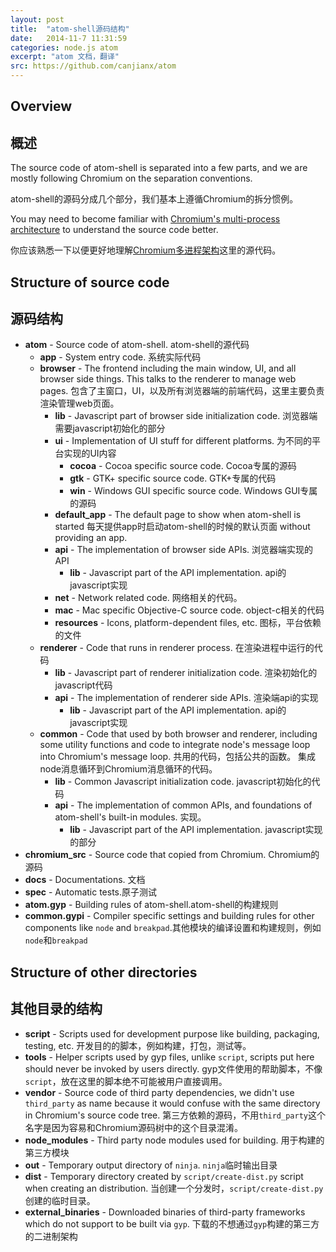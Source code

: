 ```yaml
---
layout: post
title:  "atom-shell源码结构"
date:   2014-11-7 11:31:59
categories: node.js atom
excerpt: "atom 文档，翻译"
src: https://github.com/canjianx/atom
---
```


## Overview

## 概述

The source code of atom-shell is separated into a few parts, and we are mostly
following Chromium on the separation conventions.

atom-shell的源码分成几个部分，我们基本上遵循Chromium的拆分惯例。

You may need to become familiar with [Chromium's multi-process
architecture](http://dev.chromium.org/developers/design-documents/multi-process-architecture)
to understand the source code better.

你应该熟悉一下以便更好地理解[Chromium多进程架构](http://dev.chromium.org/developers/design-documents/multi-process-architecture)这里的源代码。

## Structure of source code

## 源码结构

* **atom** - Source code of atom-shell. atom-shell的源代码
  * **app** - System entry code. 系统实际代码
  * **browser** - The frontend including the main window, UI, and all browser
    side things. This talks to the renderer to manage web pages. 包含了主窗口，UI，以及所有浏览器端的前端代码，这里主要负责渲染管理web页面。
    * **lib** - Javascript part of browser side initialization code. 浏览器端需要javascript初始化的部分
    * **ui** - Implementation of UI stuff for different platforms. 为不同的平台实现的UI内容
      * **cocoa** - Cocoa specific source code. Cocoa专属的源码
      * **gtk** - GTK+ specific source code. GTK+专属的代码
      * **win** - Windows GUI specific source code. Windows GUI专属的源码
    * **default_app** - The default page to show when atom-shell is started 每天提供app时启动atom-shell的时候的默认页面
      without providing an app.
    * **api** - The implementation of browser side APIs. 浏览器端实现的API
       * **lib** - Javascript part of the API implementation. api的javascript实现
    * **net** - Network related code. 网络相关的代码。
    * **mac** - Mac specific Objective-C source code. object-c相关的代码
    * **resources** - Icons, platform-dependent files, etc. 图标，平台依赖的文件
  * **renderer** - Code that runs in renderer process. 在渲染进程中运行的代码
    * **lib** - Javascript part of renderer initialization code. 渲染初始化的javascript代码
    * **api** - The implementation of renderer side APIs. 渲染端api的实现
       * **lib** - Javascript part of the API implementation. api的javascript实现
  * **common** - Code that used by both browser and renderer, including some 
    utility functions and code to integrate node's message loop into Chromium's
    message loop. 共用的代码，包括公共的函数。 集成node消息循环到Chromium消息循环的代码。
    * **lib** - Common Javascript initialization code. javascript初始化的代码
    * **api** - The implementation of common APIs, and foundations of
      atom-shell's built-in modules. 实现。
       * **lib** - Javascript part of the API implementation. javascript实现的部分
* **chromium_src** - Source code that copied from Chromium. Chromium的源码
* **docs** - Documentations. 文档
* **spec** - Automatic tests.原子测试
* **atom.gyp** - Building rules of atom-shell.atom-shell的构建规则
* **common.gypi** - Compiler specific settings and building rules for other
  components like `node` and `breakpad`.其他模块的编译设置和构建规则，例如`node`和`breakpad`

## Structure of other directories
## 其他目录的结构

* **script** - Scripts used for development purpose like building, packaging,
  testing, etc. 开发目的的脚本，例如构建，打包，测试等。
* **tools** - Helper scripts used by gyp files, unlike `script`, scripts put
  here should never be invoked by users directly. gyp文件使用的帮助脚本，不像`script`，放在这里的脚本绝不可能被用户直接调用。
* **vendor** - Source code of third party dependencies, we didn't use
  `third_party` as name because it would confuse with the same directory in
  Chromium's source code tree. 第三方依赖的源码，不用`third_party`这个名字是因为容易和Chromium源码树中的这个目录混淆。
* **node_modules** - Third party node modules used for building. 用于构建的第三方模块
* **out** - Temporary output directory of `ninja`. `ninja`临时输出目录
* **dist** - Temporary directory created by `script/create-dist.py` script
  when creating an distribution. 当创建一个分发时，`script/create-dist.py`创建的临时目录。
* **external_binaries** - Downloaded binaries of third-party frameworks which
  do not support to be built via `gyp`. 下载的不想通过`gyp`构建的第三方的二进制架构
